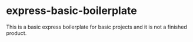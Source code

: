 # express-basic-boilerplate

This is a basic express boilerplate for basic projects and it is not a finished product.